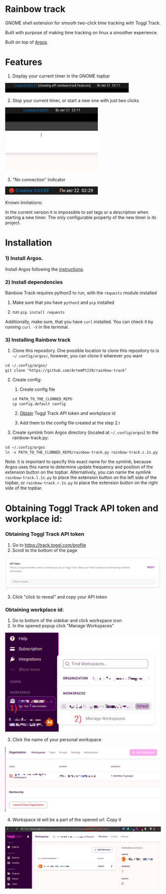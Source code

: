 # Rainbow track
GNOME shell extension for smooth two-click time tracking with Toggl Track.

Built with purpose of making time tracking on linux a smoother experience.

Built on top of [Argos](https://github.com/p-e-w/argos).

# Features

1) Display your current timer in the GNOME topbar

<img src="img/timer.gif" width="400"/>

2) Stop your current timer, or start a new one with just two clicks

<img src="img/stop_start_timer.gif" width="300"/>

3) "No connection" indicator

<img src="img/offline_indicator.png" width="300"/>

Known limitations:

In the current version it is impossible to set tags or a description when starting a new timer. The only configurable 
property of the new timer is its project.

# Installation

### 1) Install Argos.
Install Argos following the [instructions](https://github.com/p-e-w/argos#installation).

### 2) Install dependencies

Rainbow Track requires python3 to run, with the `requests` module installed

1) Make sure that you have `python3` and `pip` installed

2) run `pip install requests`

Additionally, make sure, that you have `curl` installed.
You can check it by running `curl -V` in the terminal.


### 3) Installing Rainbow track

1) Clone this repository. One possible location to clone this repository to is `~/.config/argos/`, however, you can clone it wherever you want

```
cd ~/.config/argos/
git clone "https://github.com/ArtemPt239/rainbow-track"
```

2) Create config:
   1) Create config file
   ```
   cd PATH_TO_THE_CLONNED_REPO
   cp config.default config
   ```
   2) [Obtain](#Obtaining-Toggl-Track-API-token-and-workplace-id) Toggl Track API token and workplace id
   
   3) Add them to the config file created at the step 2.i

3) Create symlink from Argos directory (located at `~/.config/argos`) to the rainbow-track.py:
```
cd ~/.config/argos
ln -s PATH_TO_THE_CLONNED_REPO/rainbow-track.py rainbow-track.c.1s.py
```
Note: it is important to specify this exact name for the symlink, because Argos uses this name to determine update 
frequency and position of the extension button on the topbar.
Alternatively, you can name the symlink `rainbow-track.l.1s.py` to place the extension button on the left side of the 
topbar, or `rainbow-track.r.1s.py` to place the extension button on the right side of the topbar.

# Obtaining Toggl Track API token and workplace id:

### Obtaining Toggl Track API token

1) Go to https://track.toggl.com/profile
2) Scroll to the bottom of the page

![](img/api_token.png)

3) Click "click to reveal" and copy your API token

### Obtaining workplace id:

1) Go to bottom of the sidebar and click workspace icon
2) In the opened popup click "Manage Workspaces"

![](img/workplace_id_1-2.png)

3) Click the name of your personal workspace

![](img/workplace_id_3.png)

4) Workspace id will be a part of the opened url. Copy it

![](img/workplace_id_4.png)


